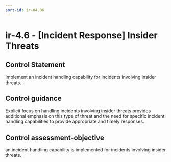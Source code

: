 ```yaml
---
sort-id: ir-04.06
---
```


# ir-4.6 - \[Incident Response\] Insider Threats

## Control Statement

Implement an incident handling capability for incidents involving insider threats.

## Control guidance

Explicit focus on handling incidents involving insider threats provides additional emphasis on this type of threat and the need for specific incident handling capabilities to provide appropriate and timely responses.

## Control assessment-objective

an incident handling capability is implemented for incidents involving insider threats.
